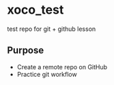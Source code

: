 # xoco_test
test repo for git + github lesson

## Purpose
- Create a remote repo on GitHub
- Practice git workflow
